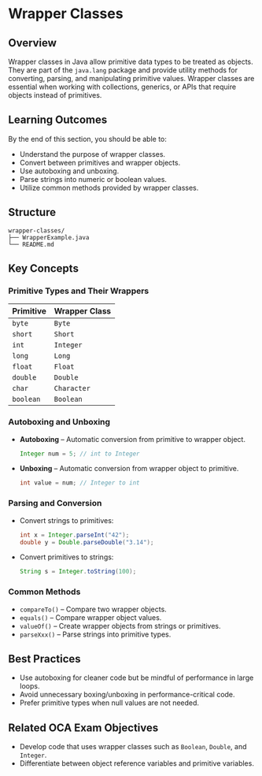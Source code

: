 # Wrapper Classes

## Overview

Wrapper classes in Java allow primitive data types to be treated as objects.
They are part of the `java.lang` package and provide utility methods for converting, parsing, and manipulating primitive values.
Wrapper classes are essential when working with collections, generics, or APIs that require objects instead of primitives.

## Learning Outcomes

By the end of this section, you should be able to:

* Understand the purpose of wrapper classes.
* Convert between primitives and wrapper objects.
* Use autoboxing and unboxing.
* Parse strings into numeric or boolean values.
* Utilize common methods provided by wrapper classes.

## Structure

```
wrapper-classes/
├── WrapperExample.java
└── README.md
```

## Key Concepts

### Primitive Types and Their Wrappers

| Primitive | Wrapper Class |
| --------- | ------------- |
| `byte`    | `Byte`        |
| `short`   | `Short`       |
| `int`     | `Integer`     |
| `long`    | `Long`        |
| `float`   | `Float`       |
| `double`  | `Double`      |
| `char`    | `Character`   |
| `boolean` | `Boolean`     |

### Autoboxing and Unboxing

* **Autoboxing** – Automatic conversion from primitive to wrapper object.

  ```java
  Integer num = 5; // int to Integer
  ```
* **Unboxing** – Automatic conversion from wrapper object to primitive.

  ```java
  int value = num; // Integer to int
  ```

### Parsing and Conversion

* Convert strings to primitives:

  ```java
  int x = Integer.parseInt("42");
  double y = Double.parseDouble("3.14");
  ```
* Convert primitives to strings:

  ```java
  String s = Integer.toString(100);
  ```

### Common Methods

* `compareTo()` – Compare two wrapper objects.
* `equals()` – Compare wrapper object values.
* `valueOf()` – Create wrapper objects from strings or primitives.
* `parseXxx()` – Parse strings into primitive types.

## Best Practices

* Use autoboxing for cleaner code but be mindful of performance in large loops.
* Avoid unnecessary boxing/unboxing in performance-critical code.
* Prefer primitive types when null values are not needed.

## Related OCA Exam Objectives

* Develop code that uses wrapper classes such as `Boolean`, `Double`, and `Integer`.
* Differentiate between object reference variables and primitive variables.

